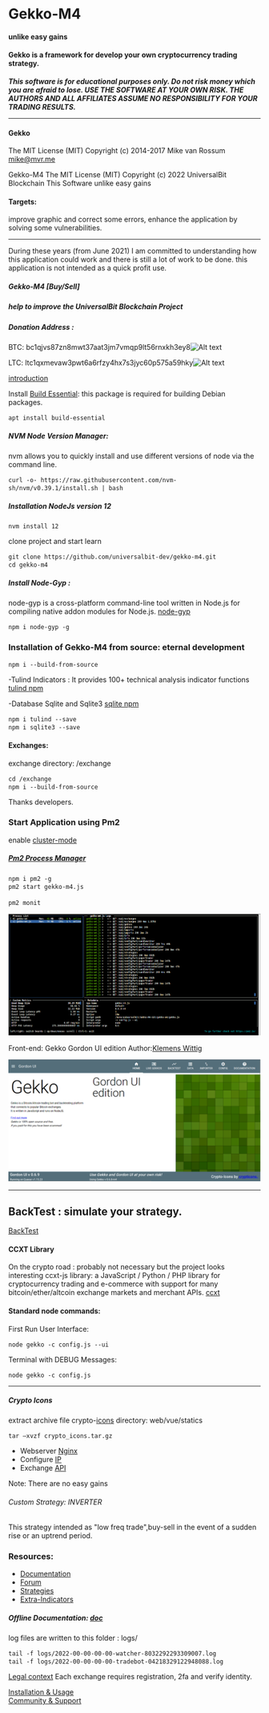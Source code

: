 # Gekko-M4
#### unlike easy gains
#### Gekko is a framework for develop your own cryptocurrency trading strategy.

***This software is for educational purposes only. Do not risk money which
you are afraid to lose. USE THE SOFTWARE AT YOUR OWN RISK. THE AUTHORS
AND ALL AFFILIATES ASSUME NO RESPONSIBILITY FOR YOUR TRADING RESULTS.***

-----

#### Gekko 
The MIT License (MIT) Copyright (c) 2014-2017 Mike van Rossum mike@mvr.me


Gekko-M4 The MIT License (MIT) Copyright (c) 2022 UniversalBit Blockchain This Software unlike easy gains
#### Targets:
improve graphic and correct some errors, enhance the application by solving some vulnerabilities.

-----
During these years (from June 2021) I am committed to understanding how this application could work and there is still a lot of work to be done. this application is not intended as a quick profit use.


##### Gekko-M4 [Buy/Sell]
##### help to improve the UniversalBit Blockchain Project
##### Donation Address : 
BTC:
bc1qjvs87zn8mwt37aat3jm7vmqp9lt56rnxkh3ey8![Alt text](https://github.com/universalbit-dev/armadillium-gridbot/blob/main/cryptocurrency_icon/btc.svg "bitcoin-indicator")

LTC:
ltc1qxmevaw3pwt6a6rfzy4hx7s3jyc60p575a59hky![Alt text](https://github.com/universalbit-dev/armadillium-gridbot/blob/main/cryptocurrency_icon/ltc.svg "litecoin-indicator")

[introduction](https://universalbit.it/blockchain/gekko-m4/)


Install [Build Essential](https://packages.debian.org/bullseye/build-essential): 
this package is required for building Debian packages.

```
apt install build-essential
```

##### NVM Node Version Manager:
nvm allows you to quickly install and use different versions of node via the command line.
```
curl -o- https://raw.githubusercontent.com/nvm-sh/nvm/v0.39.1/install.sh | bash
```
##### Installation NodeJs version 12
```
nvm install 12
```

clone project and start learn
```
git clone https://github.com/universalbit-dev/gekko-m4.git
cd gekko-m4
```

##### Install Node-Gyp :
node-gyp is a cross-platform command-line tool written in Node.js for compiling native addon modules for Node.js. [node-gyp](https://www.npmjs.com/package/node-gyp)
```
npm i node-gyp -g

```
### Installation of Gekko-M4 from source: eternal development
```
npm i --build-from-source

```
-Tulind Indicators : It provides 100+ technical analysis indicator functions [tulind npm](https://www.npmjs.com/package/tulind)

-Database Sqlite and Sqlite3 [sqlite npm](https://www.npmjs.com/package/sqlite)
```
npm i tulind --save
npm i sqlite3 --save
```
#### Exchanges: 
exchange directory: /exchange
```
cd /exchange
npm i --build-from-source
```
Thanks developers.

### Start Application using Pm2
enable [cluster-mode](https://pm2.keymetrics.io/docs/usage/cluster-mode/#cluster-mode)
##### [Pm2 Process Manager](https://www.npmjs.com/package/pm2)

```
npm i pm2 -g
pm2 start gekko-m4.js

pm2 monit
```
![Pm2 Monit](https://github.com/universalbit-dev/gekko-m4/blob/master/2022-12-13%2002-58-41-002.png)

Front-end:
Gekko Gordon UI edition  Author:[Klemens Wittig](https://github.com/H256/gekko-quasar-ui)

![Gekko-Gordon](https://github.com/universalbit-dev/gekko-m4/blob/master/2022-12-13%2002-57-57.png)

-----
## BackTest : simulate your strategy.

[BackTest](https://github.com/universalbit-dev/gekko-m4/tree/master/BACKTEST)

####  CCXT Library
On the crypto road : probably not necessary but the project looks interesting
ccxt-js library: a JavaScript / Python / PHP library for cryptocurrency trading and e-commerce with support for many bitcoin/ether/altcoin exchange markets and merchant APIs. [ccxt](https://readthedocs.org/projects/ccxt/)

#### Standard node commands:
First Run User Interface:
```
node gekko -c config.js --ui
```

Terminal with DEBUG Messages:
```
node gekko -c config.js
```
-----

##### Crypto Icons
extract archive file crypto-[icons](https://cryptoicons.net/icons.php)
directory: web/vue/statics
```
tar –xvzf crypto_icons.tar.gz
```

* Webserver [Nginx](https://github.com/universalbit-dev/gekko-m4/blob/master/docs/webserver.md)
* Configure [IP](https://universalbit.it:3000/universalbit-blockchain/Gekko-M4/src/master/docs/ip.md)
* Exchange  [API](https://universalbit.it:3000/universalbit-blockchain/Gekko-M4/src/master/docs/api.md)

Note:
There are no easy gains

###### Custom Strategy: INVERTER
This strategy intended as "low freq trade",buy-sell in the event of a sudden rise or an uptrend period.

### Resources:
* [Documentation](https://gekko.wizb.it/docs/installation/installing_gekko.html)
* [Forum](https://forum.gekko.wizb.it/)
* [Strategies](https://github.com/xFFFFF/Gekko-Strategies)
* [Extra-Indicators](https://github.com/Gab0/gekko-extra-indicators)

##### Offline Documentation: [doc](https://universalbit.it/blockchain/shared-files/1093/docs.tar.gz)


log files are written to this folder : logs/
```
tail -f logs/2022-00-00-00-00-watcher-8032292293309007.log
tail -f logs/2022-00-00-00-00-tradebot-04218329122948088.log
```

[Legal context](https://www.europarl.europa.eu/cmsdata/150761/TAX3%20Study%20on%20cryptocurrencies%20and%20blockchain.pdf)
Each exchange requires registration, 2fa and verify identity.


[Installation & Usage]()	
[Community & Support]()

